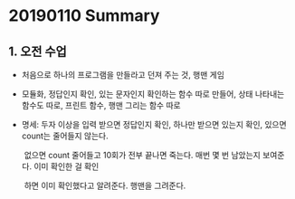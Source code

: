 # 20190110 Summary

## 1. 오전 수업

* 처음으로 하나의 프로그램을 만들라고 던져 주는 것, 행맨 게임

* 모듈화, 정답인지 확인, 있는 문자인지 확인하는 함수 따로 만들어, 상태 나타내는 함수도 따로, 프린트 함수, 행맨 그리는 함수 따로

* 명세: 두자 이상을 입력 받으면 정답인지 확인, 하나만 받으면 있는지 확인, 있으면 count는 줄어들지 않는다.

  ​	  없으면 count 줄어들고 10회가 전부 끝나면 죽는다. 매번 몇 번 남았는지 보여준다. 이미 확인한 걸 확인

  ​	  하면 이미 확인했다고 알려준다. 행맨을 그려준다.